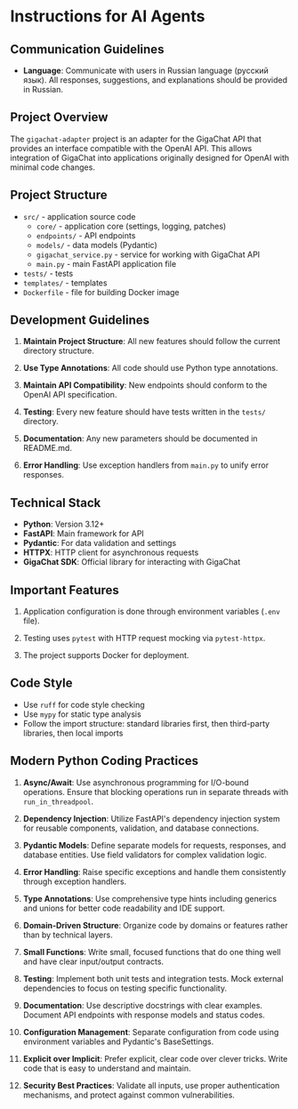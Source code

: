 # Instructions for AI Agents

## Communication Guidelines

- **Language**: Communicate with users in Russian language (русский язык). All responses, suggestions, and explanations should be provided in Russian.

## Project Overview

The `gigachat-adapter` project is an adapter for the GigaChat API that provides an interface compatible with the OpenAI API. This allows integration of GigaChat into applications originally designed for OpenAI with minimal code changes.

## Project Structure

- `src/` - application source code
  - `core/` - application core (settings, logging, patches)
  - `endpoints/` - API endpoints
  - `models/` - data models (Pydantic)
  - `gigachat_service.py` - service for working with GigaChat API
  - `main.py` - main FastAPI application file
- `tests/` - tests
- `templates/` - templates
- `Dockerfile` - file for building Docker image

## Development Guidelines

1. **Maintain Project Structure**: All new features should follow the current directory structure.

2. **Use Type Annotations**: All code should use Python type annotations.

3. **Maintain API Compatibility**: New endpoints should conform to the OpenAI API specification.

4. **Testing**: Every new feature should have tests written in the `tests/` directory.

5. **Documentation**: Any new parameters should be documented in README.md.

6. **Error Handling**: Use exception handlers from `main.py` to unify error responses.

## Technical Stack

- **Python**: Version 3.12+
- **FastAPI**: Main framework for API
- **Pydantic**: For data validation and settings
- **HTTPX**: HTTP client for asynchronous requests
- **GigaChat SDK**: Official library for interacting with GigaChat

## Important Features

1. Application configuration is done through environment variables (`.env` file).

2. Testing uses `pytest` with HTTP request mocking via `pytest-httpx`.

3. The project supports Docker for deployment.

## Code Style

- Use `ruff` for code style checking
- Use `mypy` for static type analysis
- Follow the import structure: standard libraries first, then third-party libraries, then local imports

## Modern Python Coding Practices

1. **Async/Await**: Use asynchronous programming for I/O-bound operations. Ensure that blocking operations run in separate threads with `run_in_threadpool`.

2. **Dependency Injection**: Utilize FastAPI's dependency injection system for reusable components, validation, and database connections.

3. **Pydantic Models**: Define separate models for requests, responses, and database entities. Use field validators for complex validation logic.

4. **Error Handling**: Raise specific exceptions and handle them consistently through exception handlers.

5. **Type Annotations**: Use comprehensive type hints including generics and unions for better code readability and IDE support.

6. **Domain-Driven Structure**: Organize code by domains or features rather than by technical layers.

7. **Small Functions**: Write small, focused functions that do one thing well and have clear input/output contracts.

8. **Testing**: Implement both unit tests and integration tests. Mock external dependencies to focus on testing specific functionality.

9. **Documentation**: Use descriptive docstrings with clear examples. Document API endpoints with response models and status codes.

10. **Configuration Management**: Separate configuration from code using environment variables and Pydantic's BaseSettings.

11. **Explicit over Implicit**: Prefer explicit, clear code over clever tricks. Write code that is easy to understand and maintain.

12. **Security Best Practices**: Validate all inputs, use proper authentication mechanisms, and protect against common vulnerabilities.

